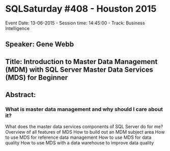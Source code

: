 # SQLSaturday #408 - Houston 2015
Event Date: 13-06-2015 - Session time: 14:45:00 - Track: Business Intelligence
## Speaker: Gene Webb
## Title: Introduction to Master Data Management (MDM) with SQL Server Master Data Services (MDS) for Beginner
## Abstract:
### What is master data management and why should I care about it?
What does the master data services components of SQL Server do for me?
Overview of all features of MDS
How to build out an MDM subject area
How to use MDS for reference data management
How to use MDS for data quality
How to use MDS with a data warehouse to improve data quality

